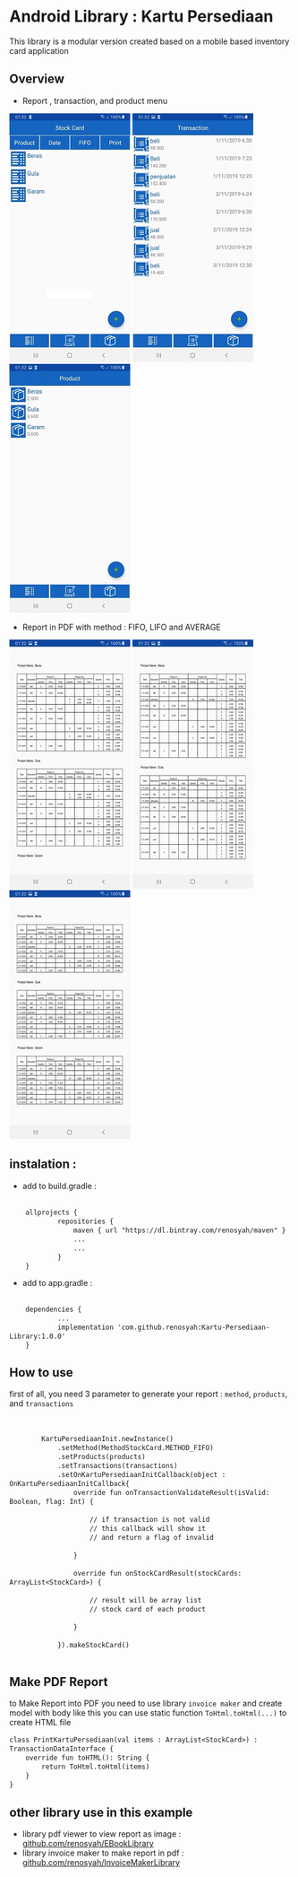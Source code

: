 # Android Library : Kartu Persediaan

This library is a modular version created based on a mobile based inventory card application

## Overview

- Report , transaction, and product menu

![GitHub Logo](/img/report.jpg)   ![GitHub Logo](/img/trans.jpg)   ![GitHub Logo](/img/prod.jpg)


- Report in PDF with method : FIFO, LIFO and AVERAGE

![GitHub Logo](/img/fifo.jpg)   ![GitHub Logo](/img/lifo.jpg)   ![GitHub Logo](/img/avg.jpg)
 

## instalation : 

- add to build.gradle :
```

	allprojects {
    		repositories {
        		maven { url "https://dl.bintray.com/renosyah/maven" }
        		...
       			...
    		}
	}

```


- add to app.gradle :
```

	dependencies {
    		...	
    		implementation 'com.github.renosyah:Kartu-Persediaan-Library:1.0.0'
	}

```

 
 
 
## How to use

first of all, you need 3 parameter to generate your report : 
`method`, `products`, and `transactions`
 
```

        
        KartuPersediaanInit.newInstance()
            .setMethod(MethodStockCard.METHOD_FIFO)
            .setProducts(products)
            .setTransactions(transactions)
            .setOnKartuPersediaanInitCallback(object : OnKartuPersediaanInitCallback{
                override fun onTransactionValidateResult(isValid: Boolean, flag: Int) {
                   
                    // if transaction is not valid 
                    // this callback will show it
                    // and return a flag of invalid
                    
                }

                override fun onStockCardResult(stockCards: ArrayList<StockCard>) {
                    
                    // result will be array list
                    // stock card of each product
                    
                }

            }).makeStockCard()
            

``` 

## Make PDF Report

to Make Report into PDF you need to use library `invoice maker` and create model with body like this you can use static function `ToHtml.toHtml(...)` to create HTML file

```
class PrintKartuPersediaan(val items : ArrayList<StockCard>) : TransactionDataInterface {
    override fun toHTML(): String {
        return ToHtml.toHtml(items)
    }
}
```

## other library use in this example

* library pdf viewer to view report as image :
 [github.com/renosyah/EBookLibrary](https://github.com/renosyah/EBookLibrary)
* library invoice maker to make report in pdf :
 [github.com/renosyah/InvoiceMakerLibrary](https://github.com/renosyah/InvoiceMakerLibrary)